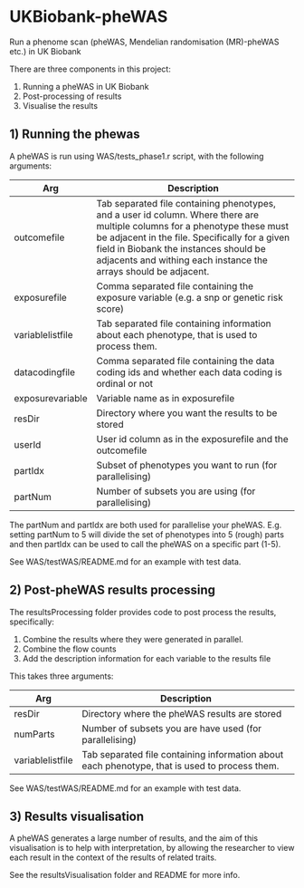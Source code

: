 # UKBiobank-pheWAS
Run a phenome scan (pheWAS, Mendelian randomisation (MR)-pheWAS etc.) in UK Biobank

There are three components in this project:
1) Running a pheWAS in UK Biobank
2) Post-processing of results
3) Visualise the results


## 1) Running the phewas

A pheWAS is run using WAS/tests_phase1.r script, with the following arguments:

Arg | Description
-------|--------
outcomefile 		| Tab separated file containing phenotypes, and a user id column. Where there are multiple columns for a phenotype these must be adjacent in the file. Specifically for a given field in Biobank the instances should be adjacents and withing each instance the arrays should be adjacent.
exposurefile 		| Comma separated file containing the exposure variable (e.g. a snp or genetic risk score)
variablelistfile 	| Tab separated file containing information about each phenotype, that is used to process them.
datacodingfile 		| Comma separated file containing the data coding ids and whether each data coding is ordinal or not
exposurevariable 	| Variable name as in exposurefile
resDir 			| Directory where you want the results to be stored
userId 			| User id column as in the exposurefile and the outcomefile
partIdx			| Subset of phenotypes you want to run (for parallelising)
partNum			| Number of subsets you are using (for parallelising)

The partNum and partIdx are both used for parallelise your pheWAS. E.g. setting partNum to 5 will divide the set of phenotypes
into 5 (rough) parts and then partIdx can be used to call the pheWAS on a specific part (1-5).

See WAS/testWAS/README.md for an example with test data.


## 2) Post-pheWAS results processing

The resultsProcessing folder provides code to post process the results, specifically:
1) Combine the results where they were generated in parallel.
2) Combine the flow counts
3) Add the description information for each variable to the results file 

This takes three arguments:

Arg | Description
-------|--------
resDir			| Directory where the pheWAS results are stored
numParts		| Number of subsets you are have used (for parallelising)
variablelistfile	| Tab separated file containing information about each phenotype, that is used to process them.

See WAS/testWAS/README.md for an example with test data.


## 3) Results visualisation

A pheWAS generates a large number of results, and the aim of this visualisation is to help with interpretation, by allowing the researcher to view each result in the context of the
results of related traits.

See the resultsVisualisation folder and README for more info.




